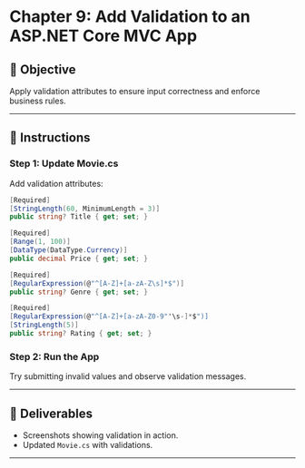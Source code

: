 # Chapter 9: Add Validation to an ASP.NET Core MVC App

## 🎯 Objective
Apply validation attributes to ensure input correctness and enforce business rules.

---

## 📝 Instructions

### Step 1: Update Movie.cs

Add validation attributes:

```csharp
[Required]
[StringLength(60, MinimumLength = 3)]
public string? Title { get; set; }

[Required]
[Range(1, 100)]
[DataType(DataType.Currency)]
public decimal Price { get; set; }

[Required]
[RegularExpression(@"^[A-Z]+[a-zA-Z\s]*$")]
public string? Genre { get; set; }

[Required]
[RegularExpression(@"^[A-Z]+[a-zA-Z0-9"'\s-]*$")]
[StringLength(5)]
public string? Rating { get; set; }
```

### Step 2: Run the App
Try submitting invalid values and observe validation messages.

---

## 🧪 Deliverables
- Screenshots showing validation in action.
- Updated `Movie.cs` with validations.

---
